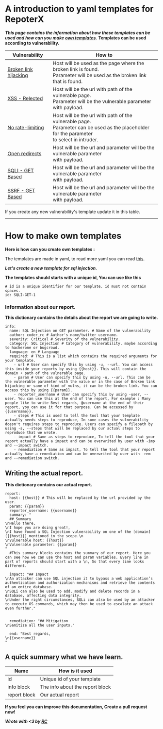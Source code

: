 # A introduction to yaml templates for RepoterX
***This page contains the information about how these templates can be used and how can you make [own templates](#How-to-make-own-templates).***
**Templates can be used according to vulnerability.**

Vulnerability | How to
--- | ---
[Broken link hijacking](https://github.com/RESETHACKER-COMMUNITY/ReporterX/tree/main/templates/Broken-link-hijacking) | Host will be used as the page where the broken link is found.<br> Parameter will be used as the broken link that is found.
[XSS - Relected](https://github.com/RESETHACKER-COMMUNITY/ReporterX/tree/main/templates/Cross-site-scripting/Reflected) | Host will be the url with path of the vulnerable page.<br> Parameter will be the vulnerable parameter with payload.
[No rate-limiting](https://github.com/RESETHACKER-COMMUNITY/ReporterX/tree/main/templates/No-rate-limiting) | Host will be the url with path of the vulnerable page.<br> Parameter can be used as the placeholder for the parameter<br> to select in intruder.
[Open redirects](https://github.com/RESETHACKER-COMMUNITY/ReporterX/tree/main/templates/Open-redirects) | Host will be the url and parameter will be the vulnerable parameter<br> with payload.
[SQLI - GET Based](https://github.com/RESETHACKER-COMMUNITY/ReporterX/tree/main/templates/SQL-inection) | Host will be the url and parameter will be the vulnerable parameter<br> with payload.
[SSRF - GET Based](https://github.com/RESETHACKER-COMMUNITY/ReporterX/tree/main/templates/Server-side-request-forgery) | Host will be the url and parameter will be the vulnerable parameter<br>with payload.


<p>If you create any new vulnerability's template update it in this table.</p>

-----

# How to make own templates
**Here is how can you create own templates :**

The templates are made in yaml, to read more yaml you can read [this](https://docs.ansible.com/ansible/latest/reference_appendices/YAMLSyntax.html).

***Let's create a new template for sql injection.*** 

**The templates should starts with a unique id, You can use like this**
```
# id is a unique identifier for our template. id must not contain spaces.
id: SQLI-GET-1
```

### Information about our report.
**This dictionary contains the details about the report we are going to write.**
```
info:
  name: SQL Injection on GET parameter. # Name of the vulnerability
  author: coder_rc # Author's name/twitter username.
  severity: Critical # Severity of the vulnerability.
  category: SQL Injection # Category of vulnerability, maybe according to hackerone or bugcrowd.
  language: en # Language
  required: # This is a list which contains the required arguments for your template.
    - url # User can specify this by using -u, --url. You can access this inside your reports by using {{host}}. This will contain the domain + path of the vulnerable page.
    - param # User can specify this by using -u, --url. This can be the vulnerable parameter with the value or in the case of Broken link hijacking or same of kind of vulns, it can be the broken link. You can access this by using {{param}}.
    - reporter_username # User can specify this by using -user, --user. You can use this at the end of the report, For example : Many people like to write Best regards, @username at the end of their report, you can use it for that purpose. Can be accessed by {{username}}.
    - steps # This is used to tell the tool that your template actually needs steps to reproduce, In some cases the vulnerability doesn't requires steps to reproduce. Users can specify a filepath by using -s, --steps that will be replaced by our actual steps to reproduce that we wrote.
    - impact # Same as steps to reproduce, To tell the tool that your report actually have a impact and can be overwrited by user with -imp and --impact switch.
    - remediation # Same as impact, To tell the tool that your report actually have a remediation and can be overwrited by user with -rem and --remediation switch. 
```

## Writing the actual report.
**This dictionary contains our actual report.**
```
report:
  host: {{host}} # This will be replaced by the url provided by the user.
  param: {{param}}
  reporter_username: {{username}}
  summary: "
  ## Summary
\nHello there,
\nI hope you are doing great!,
\nI have found a SQL Injection vulnerability on one of the [domain]({{host}}) mentioned in the scope.\n
\nVulnerable host: {{host}}
\nVulnerable parameter: {{param}}
"
  #This summary blocks contains the summary of our report. Here you can see how we can use the host and param variables. Every line in part of reports should start with a \n, So that every line looks different. 
  
  impact: "## Impact
\nAn attacker can use SQL injection it to bypass a web application’s authentication and authorization mechanisms and retrieve the contents of an entire database.
\nSQLi can also be used to add, modify and delete records in a database, affecting data integrity.
\nUnder the right circumstances, SQLi can also be used by an attacker to execute OS commands, which may then be used to escalate an attack even further."
  
  
  remediation: "## Mitigation
\nSanitize all the user inputs."

  end: "Best regards,
\n{{username}}
"
```

## A quick summary what we have learn.
| Name | How is it used |
| ---- | -------------- |
| id   | Unique id of your template |
| info block | The info about the report block|
| report block | Our actual report |

**If you feel you can improve this documentation, Create a pull request now!**

***Wrote with <3 by [RC](https://twitter.com/coder_rc)***
